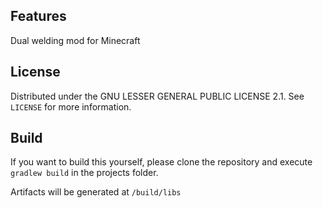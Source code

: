 ## Features
Dual welding mod for Minecraft

## License
Distributed under the GNU LESSER GENERAL PUBLIC LICENSE 2.1. See `LICENSE` for more information.

## Build
If you want to build this yourself, please clone the repository and execute `gradlew build` in the projects folder. 

Artifacts will be generated at `/build/libs`
